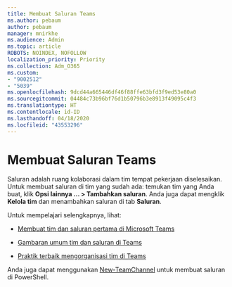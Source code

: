 ```yaml
---
title: Membuat Saluran Teams
ms.author: pebaum
author: pebaum
manager: mnirkhe
ms.audience: Admin
ms.topic: article
ROBOTS: NOINDEX, NOFOLLOW
localization_priority: Priority
ms.collection: Adm_O365
ms.custom:
- "9002512"
- "5039"
ms.openlocfilehash: 9dcd44a665446df46f88ffe63bfd3f9ed53e80a0
ms.sourcegitcommit: 04484c73b96bf76d1b50796b3e8913f49095c4f3
ms.translationtype: HT
ms.contentlocale: id-ID
ms.lasthandoff: 04/18/2020
ms.locfileid: "43553296"
---
```

# <a name="create-a-teams-channel"></a>Membuat Saluran Teams

Saluran adalah ruang kolaborasi dalam tim tempat pekerjaan diselesaikan. Untuk membuat saluran di tim yang sudah ada: temukan tim yang Anda buat, klik **Opsi lainnya ... > Tambahkan saluran**. Anda juga dapat mengklik **Kelola tim** dan menambahkan saluran di tab **Saluran**.

Untuk mempelajari selengkapnya, lihat:

- [Membuat tim dan saluran pertama di Microsoft Teams](https://docs.microsoft.com/MicrosoftTeams/get-started-with-teams-create-your-first-teams-and-channels)

- [Gambaran umum tim dan saluran di Teams](https://docs.microsoft.com/microsoftteams/teams-channels-overview)

- [Praktik terbaik mengorganisasi tim di Teams](https://docs.microsoft.com/MicrosoftTeams/best-practices-organizing)

Anda juga dapat menggunakan [New-TeamChannel](https://docs.microsoft.com/powershell/module/teams/new-teamchannel?view=teams-ps) untuk membuat saluran di PowerShell. 
